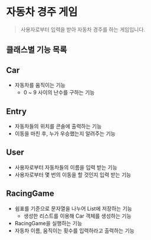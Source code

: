 # 자동차 경주 게임
> 사용자로부터 입력을 받아 자동차 경주를 하는 게임입니다.

## 클래스별 기능 목록

## Car
- 자동차를 움직이는 기능
	- 0 ~ 9 사이의 난수를 구하는 기능

## Entry
- 자동차들의 위치를 콘솔에 출력하는 기능
- 이동을 마친 후, 누가 우승했는지 알려주는 기능

## User
- 사용자로부터 자동차들의 이름을 입력 받는 기능
- 사용자로부터 몇 번의 이동을 할 것인지 입력 받는 기능

## RacingGame
- 쉼표를 기준으로 문자열을 나누어 List에 저장하는 기능
    - 생성한 리스트를 이용해 Car 객체를 생성하는 기능
- RacingGame을 실행하는 기능
- 자동차 이름, 움직이는 횟수를 입력하라고 출력하는 기능


